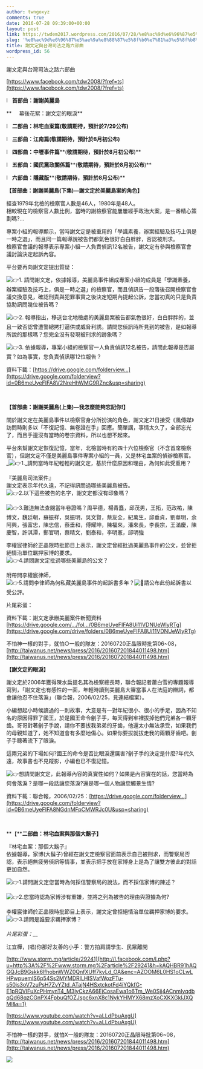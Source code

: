 ```yaml
---
author: twngoxyz
comments: true
date: 2016-07-28 09:39:00+00:00
layout: post
link: https://twdem2017.wordpress.com/2016/07/28/%e8%ac%9d%e6%96%87%e5%ae%9a%e8%88%87%e5%8f%b0%e7%81%a3%e5%8f%b8%e6%b3%95%e4%b9%8b%e8%b7%af%e5%85%ad%e9%83%a8%e6%9b%b2/
slug: '%e8%ac%9d%e6%96%87%e5%ae%9a%e8%88%87%e5%8f%b0%e7%81%a3%e5%8f%b8%e6%b3%95%e4%b9%8b%e8%b7%af%e5%85%ad%e9%83%a8%e6%9b%b2'
title: 謝文定與台灣司法之路六部曲
wordpress_id: 56
---
```


謝文定與台灣司法之路六部曲

[https://www.facebook.com/tdw2008/?fref=ts](https://www.facebook.com/tdw2008/?fref=ts)

l   **首部曲：謝謝美麗島**

**     幕後花絮：謝文定的眼淚**

l   **二部曲：林宅血案篇(敬請期待，預計於7/29公布)**

l   **三部曲：江南篇(****敬請期待，預計於8月初公布****)**

l   **四部曲：中壢事件篇****(****敬請期待，預計於8月初公布****)**

l   **五部曲：國民黨政關係篇****(****敬請期待，預計於8月初公布****)**

l   **六部曲：隱藏版****(****敬請期待，預計於8月公布****)**

  


**【首部曲：謝謝美麗島(下集)—謝文定於美麗島案的角色】**

經查1979年北檢的檢察官人數是46人，1980年是48人。  
相較現在的檢察官人數比例，當時的謝檢察官能屢屢經手政治大案，是一番精心策劃嗎?...

專案小組的報導顯示，當時謝文定是被重用的「學識素養，辦案經驗及技巧上俱是一時之選」，而且同一篇報導說被告們都氣色很好白白胖胖，否認被刑求。  
檢察官會議的報導表示專案小組一人負責偵訊12名被告，謝文定有參與檢察官會議討論決定起訴內容。

平台要再向謝文定提出質疑：

![👉](https://mail.google.com/mail/e/1f449)1. 請問謝文定，依據報導，美麗島事件組成專案小組的成員是「學識素養，辦案經驗及技巧上，俱是一時之選」的檢察官，而且偵訊告一段落後召開檢察官會議交換意見，確認刑責與犯罪事實之後決定短期內提起公訴，您當初真的只是負責協助訊問幾位被告嗎？

![👉](https://mail.google.com/mail/e/1f449)2. 報導指出，移送台北地檢處的美麗島案被告都氣色很好，白白胖胖的，並且一致否認曾遭警總拷打逼供或威脅利誘。請問您偵訊時所見到的被告，是如報導所說的那樣嗎？您完全沒有發現被刑求的跡象嗎？

![👉](https://mail.google.com/mail/e/1f449)3. 依據報導，專案小組的檢察官一人負責偵訊12名被告，請問此報導是否屬實？如為事實，您負責偵訊哪12位報告？

資料下載：[https://drive.google.com/folderview…](https://drive.google.com/folderview?id=0B6meUyeFIFA8V2NreHhWMG9RZnc&usp=sharing)

 

**【首部曲：謝謝美麗島(上集)—我怎麼能夠忘記你!】**

關於謝文定在美麗島事件以檢察官身分所扮演的角色，謝文定21日接受《風傳媒》訪問時則多以「不復記憶、無卷證在手」回應。簡單講，事情太久了，全部忘光了，而且手邊沒有當時的卷宗資料，所以也想不起來。

平台來幫謝文定恢復記憶，當年，北檢當時有約四十六位檢察官（不含首席檢察官），但謝文定不僅是美麗島事件專案小組的一員，又是林宅血案的偵辦檢察官。  
_![👉](https://mail.google.com/mail/e/1f449)1._請問當時年紀輕輕的謝文定，基於什麼原因和理由，為何如此受重用？

『美麗島司法案件』  
謝文定表示年代久遠，不記得訊問過哪些美麗島被告。  
![👉](https://mail.google.com/mail/e/1f449)2.以下這些被告的名字，謝文定都沒有印象嗎？

![👉](https://mail.google.com/mail/e/1f449)3.難道無法查閱當年卷證嗎？周平德，楊青矗，邱茂男，王拓，范政祐，陳博文，魏廷朝，蘇振祥，吳振明，吳文賢，蔡友全，紀萬生，邱垂貞，劉華明，余阿興，張富忠，陳忠信，蔡垂和，傅耀坤，陳福來，潘來長，李長宗，王滿慶，陳慶智，許淇潭，鄭官明，蔡精文，劉泰和，李明憲，邱明強

李權宸律師於正晶限時批節目上表示，謝文定曾經批過美麗島事件的公文，並曾拒絕情治單位羈押家博的要求。  
![👉](https://mail.google.com/mail/e/1f449)4.請問謝文定批過哪些美麗島的公文？

附帶問李權宸律師，  
![👉](https://mail.google.com/mail/e/1f449)5.請問李律師為何私藏美麗島事件的起訴書多年？![🙌](https://mail.google.com/mail/e/1f64c)請公布此份起訴書以受公評。

片尾彩蛋：

資料下載：謝文定承辦美麗案件新聞資料  
[https://drive.google.com/…/fol…/0B6meUyeFIFA8Ui11VDNUeWlyRTg](https://drive.google.com/drive/folders/0B6meUyeFIFA8Ui11VDNUeWlyRTg)

不怕神一樣的對手，就怕○一般的隊友：20160720正晶限時批第06~08，[http://taiwanus.net/news/press/2016/201607201844011498.htm](http://taiwanus.net/news/press/2016/201607201844011498.htm)

  


**【謝文定的眼淚】**

謝文定於2006年獲得陳水扁提名其為檢察總長時，聯合報記者蕭白雪的專題報導寫到，「謝文定也有感性的一面，年輕時讀到美麗島大審當事人在法庭的辯詞，都會讓他忍不住落淚」（聯合報，2006/02/25，見連結檔案）。

小編想起小時候讀過的一則故事，大意是有一對年紀很小、很小的手足，因為不知名的原因得罪了國王，於是國王命令劊子手，每天得到牢裡拔掉他們兄弟各一顆牙齒。哥哥對著劊子手說，請你不要拔我弟弟的牙齒，他還太小無法承受，如果我們的母親知道了，她不知道會有多麼地傷心。如果你要拔就拔走我的兩顆牙齒吧。劊子手聽著流下了眼淚。

這兩兄弟的下場如何?國王的命令是否比眼淚還厲害?劊子手的決定是什麼?年代久遠，故事書也不見蹤影，小編也已不復記憶。

![👉](https://mail.google.com/mail/e/1f449)想請問謝文定，此報導內容的真實性如何？如果是內容實在的話，您當時為何會落淚？是哪一段話讓您落淚?還是哪一個人物讓您觸景生情?

資料下載：聯合報，2006/02/25：[https://drive.google.com/folderview…](https://drive.google.com/folderview?id=0B6meUyeFIFA8NGdnMFpCMWRJc0U&usp=sharing)

 

**【****二部曲：林宅血案與那個大鬍子】**

『林宅血案：那個大鬍子』  
依據報導，家博(大鬍子)曾經在謝文定檢察官面前表示自己被刑求，而警察局否認，表示絕無疲勞偵訊等情事，並表示把手放在家博身上是為了讓雙方彼此的對話更加自然。

![👉](https://mail.google.com/mail/e/1f449)1.請問謝文定您當時為何採信警察局的說法，而不採信家博的陳述？

![👉](https://mail.google.com/mail/e/1f449)2.您當時認為家博涉有重嫌，並將之列為被告的理由與證據為何?

李權宸律師於正晶限時批節目上表示，謝文定曾拒絕情治單位羈押家博的要求。  
![👉](https://mail.google.com/mail/e/1f449)3.請問是誰要求羈押家博？

_片尾彩蛋：___

江宜樺，(唱)你那好友善的小手：警方拍肩請學生、民眾離開

[http://www.storm.mg/article/29241](http://l.facebook.com/l.php?u=http%3A%2F%2Fwww.storm.mg%2Farticle%2F29241&h=kAQHBR91hAQGQJcB9Gskk6lfhobnWWZ0QnfXUff7kvLd_OA&enc=AZOOM6L0HS1oCLwLHPwpuemlS6p54Ss2MYMDRILHISVafWozFTu-s50js3oV7zuPsH7ZvYZtd_ATajN4HSxtckotFd4iYQkfG-E1pRQVIFuXcPHmynT4_M3jyCkzA66EjCosaEwa1o6Tm_We0Sjj4ACnmIyqdbqQd68qzCGnPX4FpbuQfOZJspc6xnX8c1NykYHMYX68mzXoCXKXGkIJXQMI&s=1)

[https://www.youtube.com/watch?v=aLLdPbuAxgU](https://www.youtube.com/watch?v=aLLdPbuAxgU)

不怕神一樣的對手，就怕X一般的隊友：20160720正晶限時批第06~08，[http://taiwanus.net/news/press/2016/201607201844011498.htm](http://taiwanus.net/news/press/2016/201607201844011498.htm)

![](https://ssl.gstatic.com/ui/v1/icons/mail/images/cleardot.gif)
